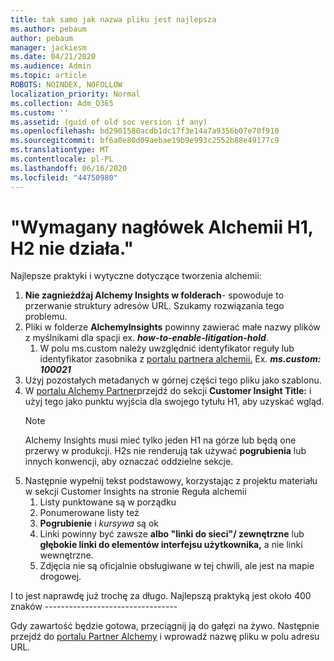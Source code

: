 ```yaml
---
title: tak samo jak nazwa pliku jest najlepsza
ms.author: pebaum
author: pebaum
manager: jackiesm
ms.date: 04/21/2020
ms.audience: Admin
ms.topic: article
ROBOTS: NOINDEX, NOFOLLOW
localization_priority: Normal
ms.collection: Adm_O365
ms.custom: ''
ms.assetid: (guid of old soc version if any)
ms.openlocfilehash: bd2901580acdb1dc17f3e14a7a9356b07e70f910
ms.sourcegitcommit: bf6a0e80d09aebae19b9e993c2552b88e49177c9
ms.translationtype: MT
ms.contentlocale: pl-PL
ms.lasthandoff: 06/16/2020
ms.locfileid: "44750980"
---
```

# <a name="required-alchemy-header-h1-h2s-dont-work"></a>"Wymagany nagłówek Alchemii H1, H2 nie działa."
Najlepsze praktyki i wytyczne dotyczące tworzenia alchemii:

1. **Nie zagnieżdżaj Alchemy Insights w folderach**- spowoduje to przerwanie struktury adresów URL. Szukamy rozwiązania tego problemu.
1. Pliki w folderze **AlchemyInsights** powinny zawierać małe nazwy plików z myślnikami dla spacji ex. ***how-to-enable-litigation-hold***.
    1. W polu ms.custom należy uwzględnić identyfikator reguły lub identyfikator zasobnika z [portalu partnera alchemii.](https://alchemyportal.azurewebsites.net) Ex. ***ms.custom: 100021***
1. Użyj pozostałych metadanych w górnej części tego pliku jako szablonu.
1. W [portalu Alchemy Partner](https://alchemyportal.azurewebsites.net)przejdź do sekcji **Customer Insight Title:** i użyj tego jako punktu wyjścia dla swojego tytułu H1, aby uzyskać wgląd. 
    > [!NOTE]
    > Alchemy Insights musi mieć tylko jeden H1 na górze lub będą one przerwy w produkcji. H2s nie renderują tak używać **pogrubienia** lub innych konwencji, aby oznaczać oddzielne sekcje.
1. Następnie wypełnij tekst podstawowy, korzystając z projektu materiału w sekcji Customer Insights na stronie Reguła alchemii
    1. Listy punktowane są w porządku
    1. Ponumerowane listy też
    1. **Pogrubienie** i *kursywa* są ok
    1. Linki powinny być zawsze **albo "linki do sieci"/ zewnętrzne** lub **głębokie linki do elementów interfejsu użytkownika,** a nie linki wewnętrzne.
    1. Zdjęcia nie są oficjalnie obsługiwane w tej chwili, ale jest na mapie drogowej.

I to jest naprawdę już trochę za długo. Najlepszą praktyką jest około 400 znaków ---------------------------------

Gdy zawartość będzie gotowa, przeciągnij ją do gałęzi na żywo. Następnie przejdź do [portalu Partner Alchemy](https://alchemyportal.azurewebsites.net) i wprowadź nazwę pliku w polu adresu URL. 